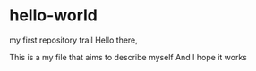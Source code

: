 # hello-world
my first repository trail
Hello there, 

This is a my file that aims to describe myself
And I hope it works
